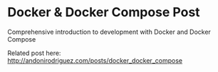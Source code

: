 Docker & Docker Compose Post
======================

Comprehensive introduction to development with Docker and Docker Compose

Related post here: http://andonirodriguez.com/posts/docker_docker_compose
